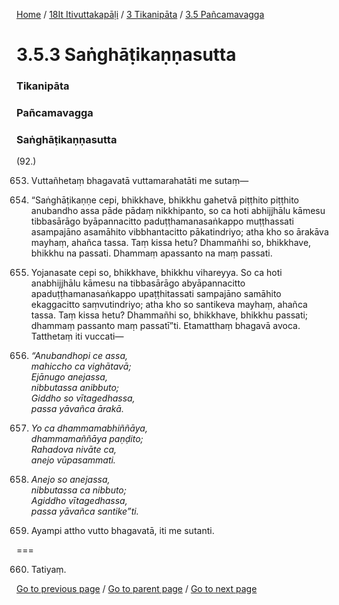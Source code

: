 
[Home](/) / [18It Itivuttakapāḷi](/tipitaka/18It.md) / [3 Tikanipāta](/tipitaka/18It/3.md) / [3.5 Pañcamavagga](/tipitaka/18It/3/3.5.md)

# 3.5.3 Saṅghāṭikaṇṇasutta

### Tikanipāta

### Pañcamavagga

### Saṅghāṭikaṇṇasutta

(92.)

653. Vuttañhetaṃ bhagavatā vuttamarahatāti me sutaṃ—

654. “Saṅghāṭikaṇṇe cepi, bhikkhave, bhikkhu gahetvā piṭṭhito piṭṭhito anubandho assa pāde pādaṃ nikkhipanto, so ca hoti abhijjhālu kāmesu tibbasārāgo byāpannacitto paduṭṭhamanasaṅkappo muṭṭhassati asampajāno asamāhito vibbhantacitto pākatindriyo; atha kho so ārakāva mayhaṃ, ahañca tassa. Taṃ kissa hetu? Dhammañhi so, bhikkhave, bhikkhu na passati. Dhammaṃ apassanto na maṃ passati.

655. Yojanasate cepi so, bhikkhave, bhikkhu vihareyya. So ca hoti anabhijjhālu kāmesu na tibbasārāgo abyāpannacitto apaduṭṭhamanasaṅkappo upaṭṭhitassati sampajāno samāhito ekaggacitto saṃvutindriyo; atha kho so santikeva mayhaṃ, ahañca tassa. Taṃ kissa hetu? Dhammañhi so, bhikkhave, bhikkhu passati; dhammaṃ passanto maṃ passatī”ti. Etamatthaṃ bhagavā avoca. Tatthetaṃ iti vuccati—

656. _“Anubandhopi ce assa,_  
_mahiccho ca vighātavā;_  
_Ejānugo anejassa,_  
_nibbutassa anibbuto;_  
_Giddho so vītagedhassa,_  
_passa yāvañca ārakā._  


657. _Yo ca dhammamabhiññāya,_  
_dhammamaññāya paṇḍito;_  
_Rahadova nivāte ca,_  
_anejo vūpasammati._  


658. _Anejo so anejassa,_  
_nibbutassa ca nibbuto;_  
_Agiddho vītagedhassa,_  
_passa yāvañca santike”ti._  


659. Ayampi attho vutto bhagavatā, iti me sutanti.

===

660. Tatiyaṃ.



[Go to previous page](/tipitaka/18It/3/3.5/3.5.2.md) / [Go to parent page](/tipitaka/18It/3/3.5.md) / [Go to next page](/tipitaka/18It/3/3.5/3.5.4.md)



